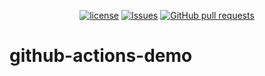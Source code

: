 <p align="center">
  <a href="https://github.com/mingyuchoo/github-actions-demo/blob/main/LICENSE"><img alt="license" src="https://img.shields.io/github/license/mingyuchoo/github-actions-demo"/></a>
  <a href="https://github.com/mingyuchoo/github-actions-demo/issues"><img alt="Issues" src="https://img.shields.io/github/issues/mingyuchoo/github-actions-demo?color=appveyor" /></a>
  <a href="https://github.com/mingyuchoo/github-actions-demo/pulls"><img alt="GitHub pull requests" src="https://img.shields.io/github/issues-pr/mingyuchoo/github-actions-demo?color=appveyor" /></a>
</p>

# github-actions-demo
